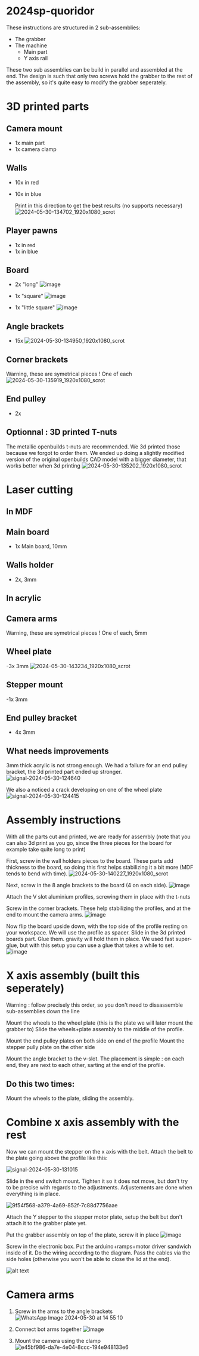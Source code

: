 # 2024sp-quoridor

These instructions are structured in 2 sub-assemblies:

- The grabber
- The machine
  - Main part
  - Y axis rail

These two sub assemblies can be build in parallel and assembled at the end. The design is such that only two screws hold the grabber to the rest of the assembly, so it's quite easy to modify the grabber seperately.
  
# 3D printed parts

## Camera mount
- 1x main part
- 1x camera clamp

## Walls

- 10x in red
- 10x in blue

  Print in this direction to get the best results (no supports necessary)
![2024-05-30-134702_1920x1080_scrot](https://github.com/epfl-cs358/2024sp-quoridor/assets/29517376/3d09f210-a7a0-4fad-8aeb-ed1b799f9204)

## Player pawns

- 1x in red
- 1x in blue

## Board

- 2x "long"
  ![image](https://github.com/epfl-cs358/2024sp-quoridor/assets/29517376/ce00cc08-4ec2-49a2-a95a-216b0ae48254)

- 1x "square"
  ![image](https://github.com/epfl-cs358/2024sp-quoridor/assets/29517376/45a8fca4-3df0-4f03-a79d-38b1126cae2c)

- 1x "little square"
  ![image](https://github.com/epfl-cs358/2024sp-quoridor/assets/29517376/a94eaf2d-1b7b-4fbe-9d79-d3208f63316c)



## Angle brackets
- 15x
![2024-05-30-134950_1920x1080_scrot](https://github.com/epfl-cs358/2024sp-quoridor/assets/29517376/f6f29c9d-7ff3-446a-8e86-82d14438d61e)

## Corner brackets

Warning, these are symetrical pieces !
One of each
![2024-05-30-135919_1920x1080_scrot](https://github.com/epfl-cs358/2024sp-quoridor/assets/29517376/6acdac3e-2437-45e8-a4b9-cae5a715761a)


## End pulley

- 2x

## Optionnal : 3D printed T-nuts

The metallic openbuilds t-nuts are recommended. We 3d printed those because we forgot to order them. We ended up doing a slightly modified version of the original openbuilds CAD model with a bigger diameter, that works better when 3d printing
![2024-05-30-135202_1920x1080_scrot](https://github.com/epfl-cs358/2024sp-quoridor/assets/29517376/5f25eb8e-318d-4ce0-9474-89f75a60be18)

# Laser cutting

## In MDF

## Main board
- 1x Main board, 10mm

## Walls holder
- 2x, 3mm

## In acrylic

## Camera arms

Warning, these are symetrical pieces !
One of each, 5mm

## Wheel plate
-3x 3mm
![2024-05-30-143234_1920x1080_scrot](https://github.com/epfl-cs358/2024sp-quoridor/assets/29517376/1165d8d0-3458-4c53-b571-a77d05c8b27f)

## Stepper mount
-1x 3mm

## End pulley bracket

- 4x 3mm



## What needs improvements

3mm thick acrylic is not strong enough. We had a failure for an end pulley bracket, the 3d printed part ended up stronger.
![signal-2024-05-30-124640](https://github.com/epfl-cs358/2024sp-quoridor/assets/29517376/95a357cb-7f40-497b-b6b6-f81a8951fffd)

We also a noticed a crack developing on one of the wheel plate
![signal-2024-05-30-124415](https://github.com/epfl-cs358/2024sp-quoridor/assets/29517376/009971cb-2ad9-40ab-97fd-c830cd530be3)

# Assembly instructions

With all the parts cut and printed, we are ready for assembly (note that you can also 3d print as you go, since the three pieces for the board for example take quite long to print)

First, screw in the wall holders pieces to the board. These parts add thickness to the board, so doing this first helps stabilizing it a bit more (MDF tends to bend with time).
![2024-05-30-140227_1920x1080_scrot](https://github.com/epfl-cs358/2024sp-quoridor/assets/29517376/d8a8b463-446d-4e9d-a4eb-157b498464bd)



Next, screw in the 8 angle brackets to the board (4 on each side).
![image](https://github.com/epfl-cs358/2024sp-quoridor/assets/29517376/b61fc97c-99ae-467f-9ce0-f964b3b5b405)

Attach the V slot aluminium profiles, screwing them in place with the t-nuts

Screw in the corner brackets. These help stabilizing the profiles, and at the end to mount the camera arms.
![image](https://github.com/epfl-cs358/2024sp-quoridor/assets/29517376/967656fd-ffbd-40a6-ac7b-d746e69eb5a1)

Now flip the board upside down, with the top side of the profile resting on your workspace. We will use the profile as spacer.
Slide in the 3d printed boards part. Glue them. gravity will hold them in place. We used fast super-glue, but with this setup you can use a glue that takes a while to set.
![image](https://github.com/epfl-cs358/2024sp-quoridor/assets/29517376/926f89a9-e75b-4a59-b1be-628a669cf102)


# X axis assembly (built this seperately)

Warning : follow precisely this order, so you don't need to dissassemble sub-assemblies down the line

Mount the wheels to the wheel plate (this is the plate we will later mount the grabber to)
Slide the wheels+plate assembly to the middle of the profile.

Mount the end pulley plates on both side on end of the profile
Mount the stepper pully plate on the other side

Mount the angle bracket to the v-slot. The placement is simple : on each end,  they are next to each other, sarting at the end of the profile.

## Do this two times:

Mount the wheels to the plate, sliding the assembly.

# Combine x axis assembly with the rest
Now we can mount the stepper on the x axis with the belt. Attach the belt to the plate going above the profile like this:

![signal-2024-05-30-131015](https://github.com/epfl-cs358/2024sp-quoridor/assets/29517376/f2b83ba8-ecee-4d5d-bf38-fe47de7ae71f)

Slide in the end switch mount. Tighten it so it does not move, but don't try to be precise with regards to the adjustments. Adjustements are done when everything is in place.

![9f54f568-a379-4a69-852f-7c88d7756aae](https://github.com/epfl-cs358/2024sp-quoridor/assets/29517376/8f4c6994-8b22-4654-b50b-14ccc19d767d)

Attach the Y stepper to the stepper motor plate, setup the belt but don't attach it to the grabber plate yet.

Put the grabber assembly on top of the plate, screw it in place
![image](https://github.com/epfl-cs358/2024sp-quoridor/assets/29517376/64d5549d-1376-4417-9e9c-a55415f60f21)

Screw in the electronic box.
Put the arduino+ramps+motor driver sandwich inside of it. Do the wiring according to the diagram. Pass the cables via the side holes (otherwise you won't be able to close the lid at the end).

![alt text](<335123297-452fb32d-1a28-4367-88d5-c3750ed1e14c (1).png>)

# Camera arms

1. Screw in the arms to the angle brackets
![WhatsApp Image 2024-05-30 at 14 55 10](https://github.com/epfl-cs358/2024sp-quoridor/assets/29517376/79f65ac9-f04f-4855-94b9-5f24ccd53015)

2. Connect bot arms together
![image](https://github.com/epfl-cs358/2024sp-quoridor/assets/29517376/15dd732c-9721-412f-9e0e-d9e180cd206d)

3. Mount the camera using the clamp
![e45bf986-da7e-4e04-8ccc-194e948133e6](https://github.com/epfl-cs358/2024sp-quoridor/assets/29517376/98a9b2f5-1321-48be-bbb9-9f7cb9f2beeb)


